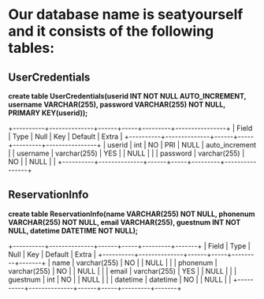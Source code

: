 # Our database name is seatyourself and it consists of the following tables:

## UserCredentials
**create table UserCredentials(userid INT NOT NULL AUTO_INCREMENT, username VARCHAR(255), password VARCHAR(255) NOT NULL, PRIMARY KEY(userid));**

+----------+--------------+------+-----+---------+----------------+
| Field    | Type         | Null | Key | Default | Extra          |
+----------+--------------+------+-----+---------+----------------+
| userid   | int          | NO   | PRI | NULL    | auto_increment |
| username | varchar(255) | YES  |     | NULL    |                |
| password | varchar(255) | NO   |     | NULL    |                |
+----------+--------------+------+-----+---------+----------------+

## ReservationInfo
**create table ReservationInfo(name VARCHAR(255) NOT NULL, phonenum VARCHAR(255) NOT NULL, email VARCHAR(255), guestnum INT NOT NULL, datetime DATETIME NOT NULL);**

+----------+--------------+------+-----+---------+-------+
| Field    | Type         | Null | Key | Default | Extra |
+----------+--------------+------+-----+---------+-------+
| name     | varchar(255) | NO   |     | NULL    |       |
| phonenum | varchar(255) | NO   |     | NULL    |       |
| email    | varchar(255) | YES  |     | NULL    |       |
| guestnum | int          | NO   |     | NULL    |       |
| datetime | datetime     | NO   |     | NULL    |       |
+----------+--------------+------+-----+---------+-------+